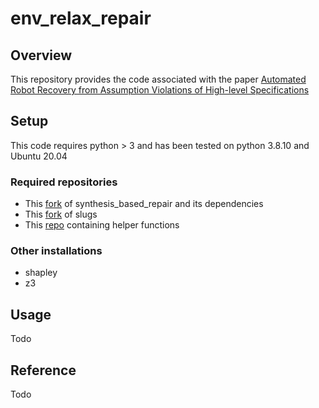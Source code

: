 # env_relax_repair

## Overview

This repository provides the code associated with the paper [Automated Robot Recovery from Assumption Violations of High-level Specifications]()

## Setup

This code requires python > 3 and has been tested on python 3.8.10 and Ubuntu 20.04

### Required repositories

- This [fork](https://github.com/MartinMeng008/synthesis_based_repair) of synthesis_based_repair and its dependencies
- This [fork](https://github.com/MartinMeng008/slugs) of slugs
- This [repo](https://github.com/MartinMeng008/cs4750) containing helper functions

### Other installations

- shapley
- z3

## Usage
Todo

## Reference
Todo
